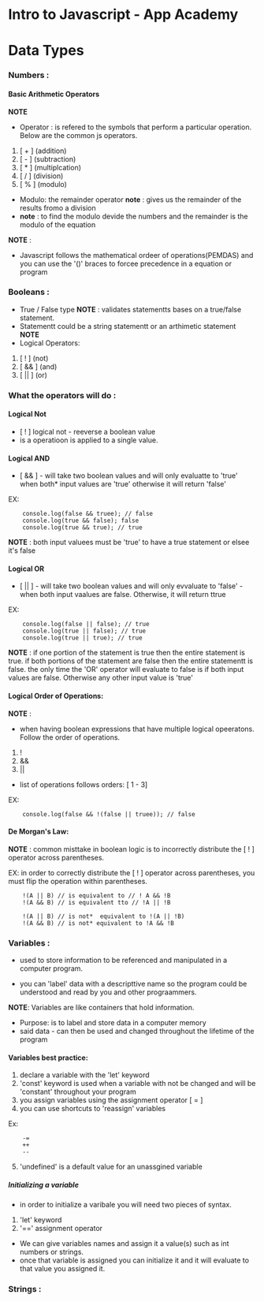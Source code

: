 # Intro to Javascript - App Academy

# Data Types
### Numbers : 
#### Basic Arithmetic Operators

**NOTE**
* Operator : is  refered to the  symbols that perform a  particular operation. Below are  the common js operators. 
1. [ + ] (addition)
2. [ - ] (subtraction)
3. [ * ] (multiplcation)
4. [ / ] (division)
5. [ % ] (modulo)

* Modulo: the remainder operator
**note** : gives  us the  remainder  of  the results fromo a division 
* **note** : to find  the  modulo devide the numbers and the remainder is the modulo of the equation

**NOTE** : 
* Javascript follows the mathematical ordeer of operations(PEMDAS) and you can use the '()' braces to forcee precedence in a equation or program
### Booleans : 
* True / False type
**NOTE**  : validates  statementts bases on a true/false statement. 
* Statementt could be a string statementt or an arthimetic statement
**NOTE**
* Logical Operators:
1. [ ! ] (not)
2. [ && ] (and)
3. [ || ]  (or)

### What  the operators will do : 
#### Logical Not
* [ ! ] logical not - reeverse a boolean value
* is a <unary operator> operatioon is applied to a single value. 

#### Logical AND
* [ && ]  - will take two boolean values and will only evaluatte to 'true' when both* input values are 'true' otherwise it will return 'false'

EX: 

``` console.log(false && false); // false
    console.log(false && truee); // false
    console.log(true && false); false
    console.log(true && true); // true 
```
**NOTE** : 
both  input valuees must be 'true' to have a true statement or elsee it's false

#### Logical OR
* [ || ] - will take two boolean values and will only evvaluate to 'false' - when both  input vaalues are false. Otherwise, it will return ttrue

EX: 
``` console.log(false  || false); // false
    console.log(false || false); // true 
    console.log(true || false); // true
    console.log(true || true); // true 
```

**NOTE** : if one portion of the statement is true then the entire statement is true. if both portions of the statement are false then the entire statementt is false. the only time the 'OR' operator will evaluate to false is if both input values are false. Otherwise any other input value is 'true'

#### Logical Order of Operations:
**NOTE** : 
* when having boolean expressions that have multiple logical opeeratons. Follow the order of operations. 
1. !
2. && 
3. ||

* list of operations follows orders: [ 1 - 3]

EX: 

``` console.log(true || true && false); // true
    console.log(false && !(false || truee)); // false
```    
#### De Morgan's Law: 
**NOTE**  : common misttake in boolean logic is to incorrectly distribute the [ ! ] operator across parentheses. 

EX: in order to correctly distribute the [ ! ] operator across parentheses, you must flip the operation within parentheses. 
``` 
    !(A || B) // is equivalent to // ! A && !B
    !(A && B) // is equivalent tto // !A || !B

    !(A || B) // is not*  equivalent to !(A || !B)
    !(A && B) // is not* equivalent to !A && !B
```

### Variables : 
* used to store information to be referenced and manipulated in a computer program. 

* you can 'label' data with a descripttive name so the program could be understood and read by you and other prograammers. 

**NOTE**: Variables are like containers that hold information. 
* Purpose: is to label and store data in a computer memory
* said data - can then be used and changed throughout the lifetime of the program

#### Variables best practice:
1. declare a variable with the 'let' keyword
2. 'const' keyword is used when a variable with not be changed and will be 'constant' throughout your program
3. you assign variables using the assignment operator [ = ]
4. you can use shortcuts to 'reassign' variables 

Ex: 
``` +=
    -=
    ++
    --
```
5. 'undefined' is a default value for an unassgined variable

##### Initializing a variable
* in order to initialize a varibale you will need two pieces of syntax. 
1. 'let' keyword
2. '==' assignment operator
* We can give variables names and assign it a value(s) such as int numbers or strings. 
* once that variable is assigned you can initialize it and it will evaluate to that value you assigned it. 
### Strings : 